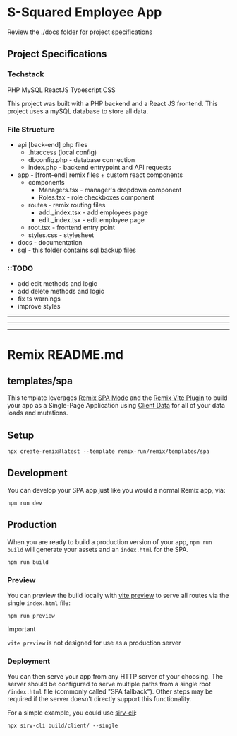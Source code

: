 # S-Squared Employee App
Review the ./docs folder for project specifications

## Project Specifications
### Techstack
PHP
MySQL
ReactJS
Typescript
CSS


This project was built with a PHP backend and a React JS frontend.
This project uses a mySQL database to store all data.

### File Structure
* api [back-end] php files
    * .htaccess (local config)
    * dbconfig.php - database connection
    * index.php - backend entrypoint and API requests
* app - [front-end] remix files + custom react components 
    * components
        * Managers.tsx - manager's dropdown component 
        * Roles.tsx - role checkboxes component
    * routes - remix routing files
        * add._index.tsx - add employees page
        * edit._index.tsx - edit employee page
    * root.tsx - frontend entry point
    * styles.css - stylesheet
* docs - documentation
* sql - this folder contains sql backup files

### ::TODO
* add edit methods and logic
* add delete methods and logic
* fix ts warnings
* improve styles

***
***
***

# Remix README.md
## templates/spa

This template leverages [Remix SPA Mode](https://remix.run/docs/en/main/future/spa-mode) and the [Remix Vite Plugin](https://remix.run/docs/en/main/future/vite) to build your app as a Single-Page Application using [Client Data](https://remix.run/docs/en/main/guides/client-data) for all of your data loads and mutations.

## Setup

```shellscript
npx create-remix@latest --template remix-run/remix/templates/spa
```

## Development

You can develop your SPA app just like you would a normal Remix app, via:

```shellscript
npm run dev
```

## Production

When you are ready to build a production version of your app, `npm run build` will generate your assets and an `index.html` for the SPA.

```shellscript
npm run build
```

### Preview

You can preview the build locally with [vite preview](https://vitejs.dev/guide/cli#vite-preview) to serve all routes via the single `index.html` file:

```shellscript
npm run preview
```

> [!IMPORTANT]
>
> `vite preview` is not designed for use as a production server

### Deployment

You can then serve your app from any HTTP server of your choosing. The server should be configured to serve multiple paths from a single root `/index.html` file (commonly called "SPA fallback"). Other steps may be required if the server doesn't directly support this functionality.

For a simple example, you could use [sirv-cli](https://www.npmjs.com/package/sirv-cli):

```shellscript
npx sirv-cli build/client/ --single
```
